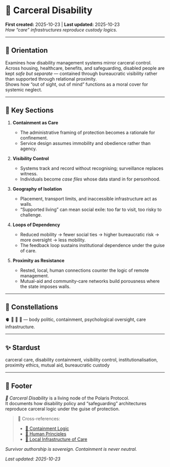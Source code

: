 # 🐝 Carceral Disability  
**First created:** 2025-10-23 | **Last updated:** 2025-10-23  
*How “care” infrastructures reproduce custody logics.*

---

## 🧭 Orientation  
Examines how disability management systems mirror carceral control.  
Across housing, healthcare, benefits, and safeguarding, disabled people are kept *safe but separate* — contained through bureaucratic visibility rather than supported through relational proximity.  
Shows how “out of sight, out of mind” functions as a moral cover for systemic neglect.

---

## 📑 Key Sections  

1. **Containment as Care**  
   - The administrative framing of protection becomes a rationale for confinement.  
   - Service design assumes immobility and obedience rather than agency.  

2. **Visibility Control**  
   - Systems track and record without recognising; surveillance replaces witness.  
   - Individuals become *case files* whose data stand in for personhood.  

3. **Geography of Isolation**  
   - Placement, transport limits, and inaccessible infrastructure act as walls.  
   - “Supported living” can mean social exile: too far to visit, too risky to challenge.  

4. **Loops of Dependency**  
   - Reduced mobility → fewer social ties → higher bureaucratic risk → more oversight → less mobility.  
   - The feedback loop sustains institutional dependence under the guise of care.  

5. **Proximity as Resistance**  
   - Rested, local, human connections counter the logic of remote management.  
   - Mutual-aid and community-care networks build porousness where the state imposes walls.

---

## 🌌 Constellations  
🫀 🐝 💫 🧠 — body politic, containment, psychological oversight, care infrastructure.  

---

## ✨ Stardust  
carceral care, disability containment, visibility control, institutionalisation, proximity ethics, mutual aid, bureaucratic custody  

---

## 🏮 Footer  
*🐝 Carceral Disability* is a living node of the Polaris Protocol.  
It documents how disability policy and “safeguarding” architectures reproduce carceral logic under the guise of protection.  

> 📡 Cross-references:  
> - [💫 Containment Logic](../../🌀_System_Governance/💫_Containment_Logic/README.md)  
> - [🌱 Human Principles](../🌱_Human_Principles/README.md)  
> - [🐝 Local Infrastructure of Care](./🐝_local_infrastructure_of_care.md)

*Survivor authorship is sovereign. Containment is never neutral.*  

_Last updated: 2025-10-23_

